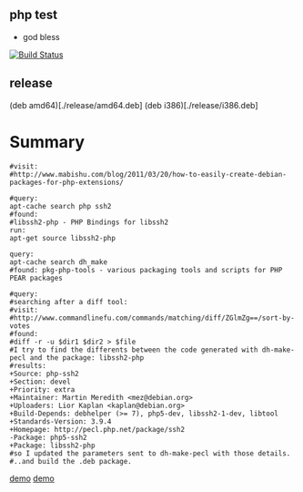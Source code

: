 php test
-----
- god bless

[![Build Status](https://travis-ci.org/brownman/php_test.svg?branch=master)](https://travis-ci.org/brownman/php_test)



release
-----
(deb amd64)[./release/amd64.deb]
(deb i386)[./release/i386.deb]

Summary
====

```
#visit:
#http://www.mabishu.com/blog/2011/03/20/how-to-easily-create-debian-packages-for-php-extensions/

#query:
apt-cache search php ssh2
#found:
#libssh2-php - PHP Bindings for libssh2
run:
apt-get source libssh2-php

query:
apt-cache search dh_make
#found: pkg-php-tools - various packaging tools and scripts for PHP PEAR packages

#query:
#searching after a diff tool:
#visit:
#http://www.commandlinefu.com/commands/matching/diff/ZGlmZg==/sort-by-votes
#found:
#diff -r -u $dir1 $dir2 > $file
#I try to find the differents between the code generated with dh-make-pecl and the package: libssh2-php
#results:
+Source: php-ssh2
+Section: devel
+Priority: extra
+Maintainer: Martin Meredith <mez@debian.org>
+Uploaders: Lior Kaplan <kaplan@debian.org>
+Build-Depends: debhelper (>= 7), php5-dev, libssh2-1-dev, libtool
+Standards-Version: 3.9.4
+Homepage: http://pecl.php.net/package/ssh2
-Package: php5-ssh2
+Package: libssh2-php
#so I updated the parameters sent to dh-make-pecl with those details.
#..and build the .deb package.

```

[demo](http://asciinema.org/a/11943)
[demo](http://asciinema.org/a/12010)
